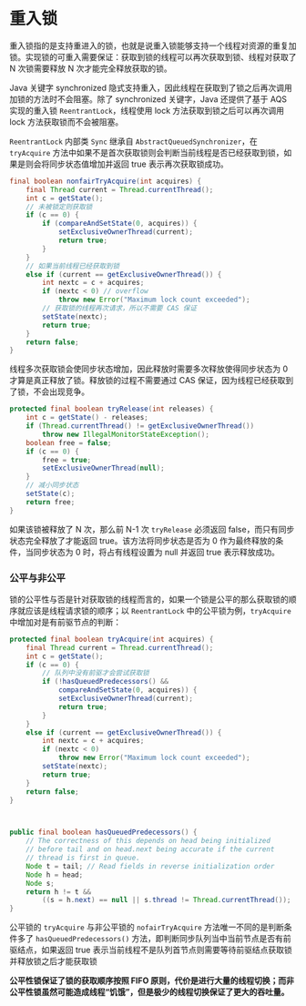 # 重入锁

重入锁指的是支持重进入的锁，也就是说重入锁能够支持一个线程对资源的重复加锁。实现锁的可重入需要保证：获取到锁的线程可以再次获取到锁、线程对获取了 N 次锁需要释放 N 次才能完全释放获取的锁。

Java 关键字 synchronized 隐式支持重入，因此线程在获取到了锁之后再次调用加锁的方法时不会阻塞。除了 synchronized 关键字，Java 还提供了基于 AQS 实现的重入锁 ```ReentrantLock```，线程使用 lock 方法获取到锁之后可以再次调用 lock 方法获取锁而不会被阻塞。

`ReentrantLock` 内部类 `Sync` 继承自 `AbstractQueuedSynchronizer`，在 `tryAcquire` 方法中如果不是首次获取锁则会判断当前线程是否已经获取到锁，如果是则会将同步状态值增加并返回 true 表示再次获取锁成功。
```java
final boolean nonfairTryAcquire(int acquires) {
    final Thread current = Thread.currentThread();
    int c = getState();
    // 未被锁定则获取锁
    if (c == 0) {
        if (compareAndSetState(0, acquires)) {
            setExclusiveOwnerThread(current);
            return true;
        }
    }
    // 如果当前线程已经获取到锁
    else if (current == getExclusiveOwnerThread()) {
        int nextc = c + acquires;
        if (nextc < 0) // overflow
            throw new Error("Maximum lock count exceeded");
        // 获取锁的线程再次请求，所以不需要 CAS 保证
        setState(nextc);
        return true;
    }
    return false;
}
```
线程多次获取锁会使同步状态增加，因此释放时需要多次释放使得同步状态为 0 才算是真正释放了锁。释放锁的过程不需要通过 CAS 保证，因为线程已经获取到了锁，不会出现竞争。
```java
protected final boolean tryRelease(int releases) {
    int c = getState() - releases;
    if (Thread.currentThread() != getExclusiveOwnerThread())
        throw new IllegalMonitorStateException();
    boolean free = false;
    if (c == 0) {
        free = true;
        setExclusiveOwnerThread(null);
    }
    // 减小同步状态
    setState(c);
    return free;
}
```
如果该锁被释放了 N 次，那么前 N-1 次 ```tryRelease``` 必须返回 false，而只有同步状态完全释放了才能返回 true。该方法将同步状态是否为 0 作为最终释放的条件，当同步状态为 0 时，将占有线程设置为 null 并返回 true 表示释放成功。

### 公平与非公平

锁的公平性与否是针对获取锁的线程而言的，如果一个锁是公平的那么获取锁的顺序就应该是线程请求锁的顺序；以 `ReentrantLock` 中的公平锁为例，`tryAcquire` 中增加对是有前驱节点的判断：
```java
protected final boolean tryAcquire(int acquires) {
    final Thread current = Thread.currentThread();
    int c = getState();
    if (c == 0) {
        // 队列中没有前驱才会尝试获取锁
        if (!hasQueuedPredecessors() &&
            compareAndSetState(0, acquires)) {
            setExclusiveOwnerThread(current);
            return true;
        }
    }
    else if (current == getExclusiveOwnerThread()) {
        int nextc = c + acquires;
        if (nextc < 0)
            throw new Error("Maximum lock count exceeded");
        setState(nextc);
        return true;
    }
    return false;
}



public final boolean hasQueuedPredecessors() {
    // The correctness of this depends on head being initialized
    // before tail and on head.next being accurate if the current
    // thread is first in queue.
    Node t = tail; // Read fields in reverse initialization order
    Node h = head;
    Node s;
    return h != t &&
        ((s = h.next) == null || s.thread != Thread.currentThread());
}
```
公平锁的 ```tryAcquire``` 与非公平锁的 ```nofairTryAcquire``` 方法唯一不同的是判断条件多了 ```hasQueuedPredecessors()``` 方法，即判断同步队列当中当前节点是否有前驱结点，如果返回 true 表示当前线程不是队列首节点则需要等待前驱结点获取锁并释放锁之后才能获取锁

**公平性锁保证了锁的获取顺序按照 FIFO 原则，代价是进行大量的线程切换；而非公平性锁虽然可能造成线程“饥饿”，但是极少的线程切换保证了更大的吞吐量。**
